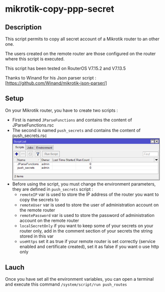 # mikrotik-copy-ppp-secret
## Description
This script permits to copy all secret account of a Mikrotik router to an other one.

The users created on the remote router are those configured on the router where this script is executed.

This script has been tested on RouterOS V7.15.2 and V7.13.5

Thanks to Winand for his Json parser script : [https://github.com/Winand/mikrotik-json-parser/]

## Setup
On your Mikrotik router, you have to create two scripts :
* First is named `JParseFunctions` and contains the content of JParseFunctions.rsc
* The second is named `push_secrets` and contains the content of push_secrets.rsc ![Script list picture unavailable...](img/scripts_list.png "Script list on mikrotik")
* Before using the script, you must change the environment parameters, they are defined in `push_secrets` script :
  - ```remoteIP``` var is used to store the IP address of the router you want to copy the secrets to
  - ```remoteUser``` var is used to store the user of administration account on the remote router
  - ```remotePassword``` var is used to store the password of administration account on the remote router
  - ```localSecretOnly``` if you want to keep some of your secrets on your router only, add in the comment section of your secrets the string stored in this var
  - ```useHttps``` set it as true if your remote router is set correctly (service enabled and certificate created), set it as false if you want o use http only

## Lauch
Once you have set all the environment variables, you can open a terminal and execute this command ```/system/script/run push_routes```
